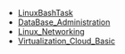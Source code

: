 
- [LinuxBashTask](https://github.com/srg6rt/DevOps_tasks_2023/blob/master/LinuxBashTask/README.md)
- [DataBase_Administration](https://github.com/srg6rt/DevOps_tasks_2023/blob/master/DataBase_Administration/README.md)
- [Linux_Networking](https://github.com/srg6rt/DevOps_tasks_2023/blob/master/Linux_Networking/README.md)
- [Virtualization_Cloud_Basic](https://github.com/srg6rt/DevOps_tasks_2023/blob/master/Virtualization_Cloud_Basic/README.md)